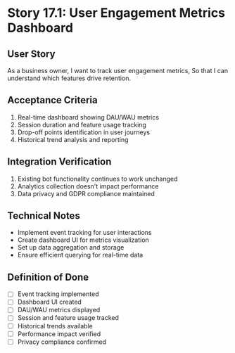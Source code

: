 # Story 17.1: User Engagement Metrics Dashboard

## User Story

As a business owner,
I want to track user engagement metrics,
So that I can understand which features drive retention.

## Acceptance Criteria

1. Real-time dashboard showing DAU/WAU metrics
2. Session duration and feature usage tracking
3. Drop-off points identification in user journeys
4. Historical trend analysis and reporting

## Integration Verification

1. Existing bot functionality continues to work unchanged
2. Analytics collection doesn't impact performance
3. Data privacy and GDPR compliance maintained

## Technical Notes

- Implement event tracking for user interactions
- Create dashboard UI for metrics visualization
- Set up data aggregation and storage
- Ensure efficient querying for real-time data

## Definition of Done

- [ ] Event tracking implemented
- [ ] Dashboard UI created
- [ ] DAU/WAU metrics displayed
- [ ] Session and feature usage tracked
- [ ] Historical trends available
- [ ] Performance impact verified
- [ ] Privacy compliance confirmed
